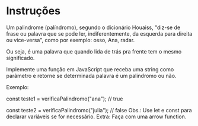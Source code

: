 # Instruções

Um palindrome (palíndromo), segundo o dicionário Houaiss,
"diz-se de frase ou palavra que se pode ler, indiferentemente, da esquerda para direita ou vice-versa", como por exemplo: osso, Ana, radar.

Ou seja, é uma palavra que quando lida de trás pra frente tem o mesmo significado.

Implemente uma função em JavaScript que receba uma string como parâmetro e retorne se determinada palavra é um palindromo ou não.

Exemplo:

const teste1 = verificaPalindromo("ana");
// true

const teste2 = verificaPalindromo("julia");
// false
Obs.: Use let e const para declarar variáveis se for necessário.
Extra: Faça com uma arrow function.
